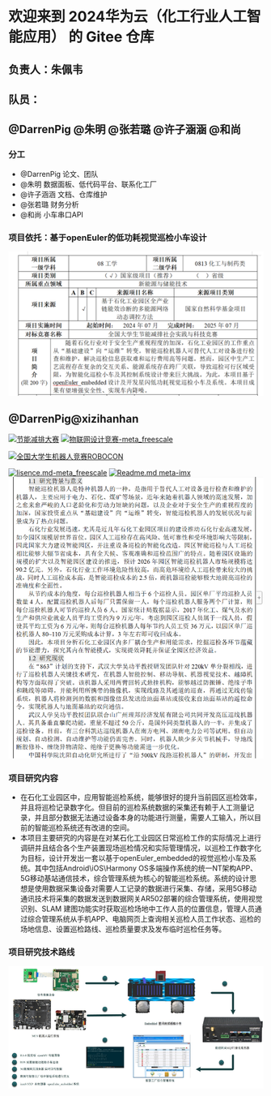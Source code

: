 # 欢迎来到 2024华为云（化工行业人工智能应用） 的 Gitee 仓库
## 负责人：朱佩韦 
## 队员：
  @DarrenPig @朱明 @张若璐 @许子涵涵  @和尚  
---
### 分工
-  @DarrenPig 论文、团队
-  @朱明 数据面板、低代码平台、联系化工厂
-  @许子涵涵 文档、仓库维护
-  @张若璐 财务分析
-  @和尚 小车串口API
### 项目依托：基于openEuler的低功耗视觉巡检小车设计
![输入图片说明](../Image/oeCar%E9%A1%B9%E7%9B%AE%E4%BE%9D%E6%89%98.png)

## @DarrenPig@xizihanhan
[![节能减排大赛](https://img.shields.io/badge/节能减排大赛-仓库-blue)](https://gitee.com/darrenpig/new_energy_coder_club/tree/master/%E8%8A%82%E8%83%BD%E5%87%8F%E6%8E%92%E5%A4%A7%E8%B5%9B%EF%BC%88Nearlink%E5%B0%8F%E8%BD%A6%E8%AE%A1%E5%88%92%EF%BC%89)         [![物联网设计竞赛-meta_freescale](https://img.shields.io/badge/物联网设计竞赛-仓库-brightgreen)](https://gitee.com/darrenpig/new_energy_coder_club/tree/master/2024%E7%89%A9%E8%81%94%E7%BD%91%E8%AE%BE%E8%AE%A1%E7%AB%9E%E8%B5%9B%EF%BC%88Huawei%E6%95%B0%E9%80%9A%EF%BC%89)

[![全国大学生机器人竞赛ROBOCON](https://img.shields.io/badge/ROBOCON竞赛-全国大学生机器人竞赛-green)](https://gitee.com/darrenpig/new_energy_coder_club/tree/master/2024%E5%85%A8%E5%9B%BD%E6%9C%BA%E5%99%A8%E4%BA%BA%E7%AB%9E%E8%B5%9B_ROBOCON)

[![lisence.md-meta_freescale](https://img.shields.io/badge/lisence.md-Markdown-violet
)](https://gitee.com/darrenpig/new_energy_coder_club/blob/master/LICENSE.md)
[![Readme.md meta-imx](https://img.shields.io/badge/Readme.md-Markdown-8A2BE2
)](https://gitee.com/darrenpig/new_energy_coder_club/blob/master/README.md)
![研究过程](../Image/1.1%E9%A1%B9%E7%9B%AE%E8%83%8C%E6%99%AF.png)

### 项目研究内容
- 在石化工业园区中，应用智能巡检系统，能够很好的提升当前园区巡检效率，并且将巡检记录数字化。但目前的巡检系统数据的采集还有赖于人工测量记录，并且部分数据无法通过设备本身的功能进行测量，需要人工输入，所以目前的智能巡检系统还有改进的空间。
- 本项目主要研究的内容是在对某石化工业园区日常巡检工作的实际情况上进行调研并且结合各个生产装置现场巡检情况和实际管理情况，以巡检工作数字化为目标，设计开发出一套以基于openEuler_embedded的视觉巡检小车及系统。其中包括Android\iOS\Harmony OS多端操作系统的统一NT架构APP、5G移动基站通信技术，综合管理系统为核心的智能巡检系统。系统的设计思想是使用数据采集设备对需要人工记录的数据进行采集、存储，采用5G移动通讯技术将采集的数据发送到数据网关AR502部署的综合管理系统，使用视觉识别、SLAM 建图功能实时获取巡检场地中工作人员的位置信息，管理人员通过综合管理系统从手机APP、电脑网页上查询相关巡检人员工作状态、巡检的场地信息、设置巡检路线、巡检质量要求及发布临时巡检任务等。

### 项目研究技术路线

![项目研究技术路线](../Image/%E9%A1%B9%E7%9B%AE%E6%8A%80%E6%9C%AF%E8%B7%AF%E7%BA%BF%E5%9B%BE.png)